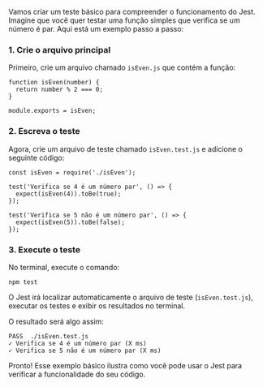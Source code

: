 Vamos criar um teste básico para compreender o funcionamento do Jest. Imagine que você quer testar uma função simples que verifica se um número é par. Aqui está um exemplo passo a passo:

### 1. Crie o arquivo principal

Primeiro, crie um arquivo chamado `isEven.js` que contém a função:

```
function isEven(number) {
  return number % 2 === 0;
}

module.exports = isEven;
```

### 2. Escreva o teste

Agora, crie um arquivo de teste chamado `isEven.test.js` e adicione o seguinte código:

```
const isEven = require('./isEven');

test('Verifica se 4 é um número par', () => {
  expect(isEven(4)).toBe(true);
});

test('Verifica se 5 não é um número par', () => {
  expect(isEven(5)).toBe(false);
});
```

### 3. Execute o teste

No terminal, execute o comando:

```
npm test
```

O Jest irá localizar automaticamente o arquivo de teste (`isEven.test.js`), executar os testes e exibir os resultados no terminal.

O resultado será algo assim:

```
PASS  ./isEven.test.js
✓ Verifica se 4 é um número par (X ms)
✓ Verifica se 5 não é um número par (X ms)
```

Pronto! Esse exemplo básico ilustra como você pode usar o Jest para verificar a funcionalidade do seu código.